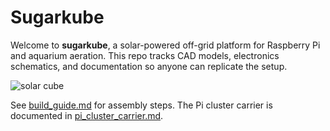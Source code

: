 # Sugarkube

Welcome to **sugarkube**, a solar-powered off-grid platform for Raspberry Pi and aquarium aeration.  This repo tracks CAD models, electronics schematics, and documentation so anyone can replicate the setup.

![solar cube](images/solar_cube.jpg)

See [build_guide.md](build_guide.md) for assembly steps.  The Pi cluster carrier is documented in [pi_cluster_carrier.md](pi_cluster_carrier.md).
